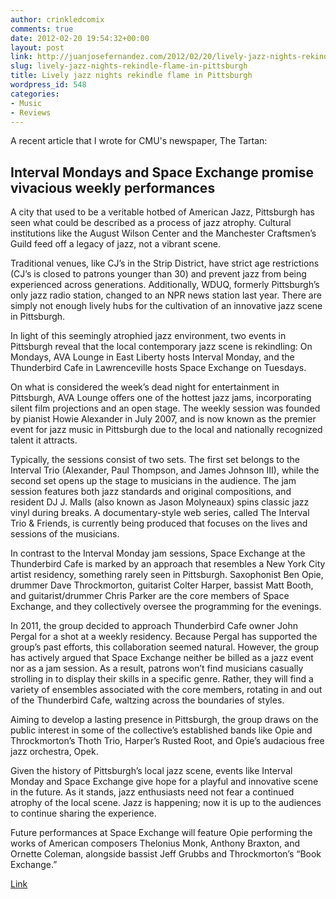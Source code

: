 ```yaml
---
author: crinkledcomix
comments: true
date: 2012-02-20 19:54:32+00:00
layout: post
link: http://juanjosefernandez.com/2012/02/20/lively-jazz-nights-rekindle-flame-in-pittsburgh/
slug: lively-jazz-nights-rekindle-flame-in-pittsburgh
title: Lively jazz nights rekindle flame in Pittsburgh
wordpress_id: 548
categories:
- Music
- Reviews
---
```


A recent article that I wrote for CMU's newspaper, The Tartan:


## Interval Mondays and Space Exchange promise vivacious weekly performances


A city that used to be a veritable hotbed of American Jazz, Pittsburgh has seen what could be described as a process of jazz atrophy. Cultural institutions like the August Wilson Center and the Manchester Craftsmen’s Guild feed off a legacy of jazz, not a vibrant scene.

Traditional venues, like CJ’s in the Strip District, have strict age restrictions (CJ’s is closed to patrons younger than 30) and prevent jazz from being experienced across generations. Additionally, WDUQ, formerly Pittsburgh’s only jazz radio station, changed to an NPR news station last year. There are simply not enough lively hubs for the cultivation of an innovative jazz scene in Pittsburgh.

In light of this seemingly atrophied jazz environment, two events in Pittsburgh reveal that the local contemporary jazz scene is rekindling: On Mondays, AVA Lounge in East Liberty hosts Interval Monday, and the Thunderbird Cafe in Lawrenceville hosts Space Exchange on Tuesdays.

On what is considered the week’s dead night for entertainment in Pittsburgh, AVA Lounge offers one of the hottest jazz jams, incorporating silent film projections and an open stage. The weekly session was founded by pianist Howie Alexander in July 2007, and is now known as the premier event for jazz music in Pittsburgh due to the local and nationally recognized talent it attracts.

Typically, the sessions consist of two sets. The first set belongs to the Interval Trio (Alexander, Paul Thompson, and James Johnson III), while the second set opens up the stage to musicians in the audience. The jam session features both jazz standards and original compositions, and resident DJ J. Malls (also known as Jason Molyneaux) spins classic jazz vinyl during breaks. A documentary-style web series, called The Interval Trio & Friends, is currently being produced that focuses on the lives and sessions of the musicians.

In contrast to the Interval Monday jam sessions, Space Exchange at the Thunderbird Cafe is marked by an approach that resembles a New York City artist residency, something rarely seen in Pittsburgh. Saxophonist Ben Opie, drummer Dave Throckmorton, guitarist Colter Harper, bassist Matt Booth, and guitarist/drummer Chris Parker are the core members of Space Exchange, and they collectively oversee the programming for the evenings.

In 2011, the group decided to approach Thunderbird Cafe owner John Pergal for a shot at a weekly residency. Because Pergal has supported the group’s past efforts, this collaboration seemed natural. However, the group has actively argued that Space Exchange neither be billed as a jazz event nor as a jam session. As a result, patrons won’t find musicians casually strolling in to display their skills in a specific genre. Rather, they will find a variety of ensembles associated with the core members, rotating in and out of the Thunderbird Cafe, waltzing across the boundaries of styles.

Aiming to develop a lasting presence in Pittsburgh, the group draws on the public interest in some of the collective’s established bands like Opie and Throckmorton’s Thoth Trio, Harper’s Rusted Root, and Opie’s audacious free jazz orchestra, Opek.

Given the history of Pittsburgh’s local jazz scene, events like Interval Monday and Space Exchange give hope for a playful and innovative scene in the future. As it stands, jazz enthusiasts need not fear a continued atrophy of the local scene. Jazz is happening; now it is up to the audiences to continue sharing the experience.

Future performances at Space Exchange will feature Opie performing the works of American composers Thelonius Monk, Anthony Braxton, and Ornette Coleman, alongside bassist Jeff Grubbs and Throckmorton’s “Book Exchange.”

[Link](http://thetartan.org/2012/2/20/pillbox/jazz)
